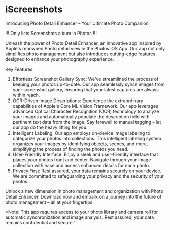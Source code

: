 # iScreenshots

Introducing Photo Detail Enhancer – Your Ultimate Photo Companion

!!! Only lists Screenshots album in Photos !!!

Unleash the power of Photo Detail Enhancer, an innovative app inspired by Apple's renowned Photo detail view in the Photos iOS App. 
Our app not only simplifies photo management but also introduces cutting-edge features designed to enhance your photography experience.

Key Features:

1. Effortless Screenshot Gallery Sync: We've streamlined the process of keeping your photos up-to-date. 
   Our app seamlessly syncs images from your screenshot gallery, ensuring that your latest captures are always within reach.
2. OCR-Driven Image Descriptions: Experience the extraordinary capabilities of Apple's Core ML Vision Framework.
   Our app leverages advanced Optical Character Recognition (OCR) technology to analyze your images and automatically populate the description field with pertinent text data from the image.
   Say farewell to manual tagging – let our app do the heavy lifting for you.
3. Intelligent Labeling: Our app employs on-device image labeling to categorize your photos into collections.
   This intelligent labeling system organizes your images by identifying objects, scenes, and more, simplifying the process of finding the photos you need.
4. User-Friendly Interface: Enjoy a sleek and user-friendly interface that places your photos front and center.
   Navigate through your image collection with ease and access enhanced details for each photo.
5. Privacy First: Rest assured, your data remains securely on your device.
   We are committed to safeguarding your privacy and the security of your photos.

Unlock a new dimension in photo management and organization with Photo Detail Enhancer. Download now and embark on a journey into the future of photo management – all at your fingertips.

*Note: This app requires access to your photo library and camera roll for automatic synchronization and image analysis. Rest assured, your data remains confidential and secure."



